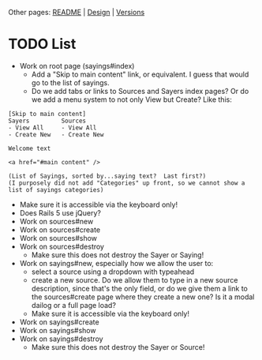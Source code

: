 Other pages:  [README](README.md) | [Design](DESIGN.md) | [Versions](VERSIONS.md)

# TODO List

* Work on root page (sayings#index)
  * Add a "Skip to main content" link, or equivalent. I guess that would go to the list of sayings.
  * Do we add tabs or links to Sources and Sayers index pages?  Or do we add a menu system to not only View but Create?
    Like this:
```
[Skip to main content]
Sayers         Sources
- View All     - View All
- Create New   - Create New

Welcome text

<a href="#main content" />

(List of Sayings, sorted by...saying text?  Last first?)
(I purposely did not add "Categories" up front, so we cannot show a list of sayings categories)

```      
  * Make sure it is accessible via the keyboard only!
  * Does Rails 5 use jQuery?
* Work on sources#new
* Work on sources#create
* Work on sources#show
* Work on sources#destroy
  * Make sure this does not destroy the Sayer or Saying!
* Work on sayings#new, especially how we allow the user to:
  * select a source using a dropdown with typeahead
  * create a new source.  Do we allow them to type in a new source description, since that's the only field,
    or do we give them a link to the sources#create page where they create a new one?  Is it a modal dailog or 
    a full page load?
  * Make sure it is accessible via the keyboard only!
* Work on sayings#create
* Work on sayings#show
* Work on sayings#destroy
  * Make sure this does not destroy the Sayer or Source!
